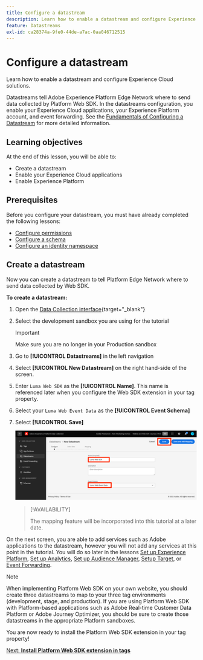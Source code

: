 ```yaml
---
title: Configure a datastream
description: Learn how to enable a datastream and configure Experience Cloud solutions. This lesson is part of the Implement Adobe Experience Cloud with Web SDK tutorial.
feature: Datastreams
exl-id: ca28374a-9fe0-44de-a7ac-0aa046712515
---
```

# Configure a datastream

Learn how to enable a datastream and configure Experience Cloud solutions.

Datastreams tell Adobe Experience Platform Edge Network where to send data collected by Platform Web SDK. In the datastreams configuration, you enable your Experience Cloud applications, your Experience Platform account, and event forwarding. See the [Fundamentals of Configuring a Datastream](https://experienceleague.adobe.com/docs/experience-platform/edge/fundamentals/datastreams.html?lang=en) for more detailed information.

## Learning objectives

At the end of this lesson, you will be able to:

* Create a datastream
* Enable your Experience Cloud applications
* Enable Experience Platform

## Prerequisites

Before you configure your datastream, you must have already completed the following lessons:

* [Configure permissions](configure-permissions.md)
* [Configure a schema](configure-schemas.md)
* [Configure an identity namespace](configure-identities.md)

## Create a datastream

Now you can create a datastream to tell Platform Edge Network where to send data collected by Web SDK.

**To create a datastream:**

1. Open the [Data Collection interface](https://launch.adobe.com/){target="_blank"}
1. Select the development sandbox you are using for the tutorial 

   >[!IMPORTANT]
   >
   >Make sure you are no longer in your Production sandbox

1. Go to **[!UICONTROL Datastreams]** in the left navigation
1. Select **[!UICONTROL New Datastream]** on the right hand-side of the screen.
1. Enter `Luma Web SDK` as the **[!UICONTROL Name]**. This name is referenced later when you configure the Web SDK extension in your tag property.
1. Select your `Luma Web Event Data` as the **[!UICONTROL Event Schema]** 
1. Select **[!UICONTROL Save]**

   ![Create the datastream](assets/datastream-create-datastream.png)

   >[!AVAILABILITY]
   >
   >The mapping feature will be incorporated into this tutorial at a later date.

   


On the next screen, you are able to add services such as Adobe applications to the datastream, however you will not add any services at this point in the tutorial. You will do so later in the lessons [Set up Experience Platform](setup-experience-platform.md), [Set up Analytics](setup-analytics.md), [Set up Audience Manager](setup-audience-manager.md), [Setup Target](setup-target.md), or [Event Forwarding](setup-event-forwarding.md).

>[!NOTE]
>
>When implementing Platform Web SDK on your own website, you should create three datastreams to map to your three tag environments (development, stage, and production). If you are using Platform Web SDK with Platform-based applications such as Adobe Real-time Customer Data Platform or Adobe Journey Optimizer, you should be sure to create those datastreams in the appropriate Platform sandboxes.

You are now ready to install the Platform Web SDK extension in your tag property!

[Next: **Install Platform Web SDK extension in tags**](install-web-sdk.md)
